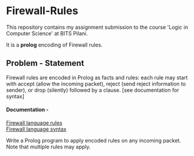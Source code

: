 # Firewall-Rules

This repository contains my assignment submission to the course 'Logic in Computer Science' at BITS Pilani.

It is a **prolog** encoding of Firewall rules.
<br>

## Problem - Statement 

 Firewall rules are encoded in Prolog as facts and rules: each rule may start with accept (allow the incoming packet),         reject (send reject information to sender), or drop (silently) followed by a clause. [see documentation for syntax]

#### Documentation - 
[Firewall language rules](Firewall_rules_language.md) <br>
[Firewall language syntax](Firewall_rules_synatx.md)

Write a Prolog program to apply encoded rules on any incoming packet. Note that multiple rules may apply.
